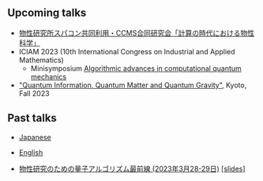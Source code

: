 ## Upcoming talks

* [物性研究所スパコン共同利用・CCMS合同研究会「計算の時代における物性科学」](https://mdcl.issp.u-tokyo.ac.jp/scc/news/4449)
* ICIAM 2023 (10th International Congress on Industrial and Applied Mathematics)
  - Minisymposium [Algorithmic advances in computational quantum mechanics](https://iciam2023.org/accepted_ms#00789_Algorithmic_advances_in_computational_quantum_mechanics)
* ["Quantum Information, Quantum Matter and Quantum Gravity"](https://www2.yukawa.kyoto-u.ac.jp/~qimg2023/), Kyoto, Fall 2023

## Past talks
* [Japanese](https://researchmap.jp/read0152172/presentations?lang=ja)
* [English](https://researchmap.jp/read0152172/presentations?lang=en)

* [物性研究のための量子アルゴリズム最前線 (2023年3月28-29日)](https://qiqb.osaka-u.ac.jp/labs/ueda/fqacmp/) [[slides]](/assets/fqacmp.pdf)